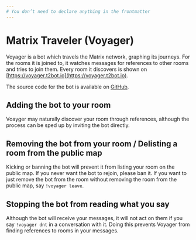 ```yaml
---
# You don’t need to declare anything in the frontmatter
---
```


# Matrix Traveler (Voyager)

Voyager is a bot which travels the Matrix network, graphing its journeys. For the rooms it is joined
to, it watches messages for references to other rooms and tries to join them. Every room it discovers
is shown on [https://voyager.t2bot.io](https://voyager.t2bot.io).

The source code for the bot is available on [GitHub](https://github.com/turt2live/matrix-voyager-bot).


## Adding the bot to your room

Voayger may naturally discover your room through references, although the process can be sped up by inviting
the bot directly.

## Removing the bot from your room / Delisting a room from the public map

Kicking or banning the bot will prevent it from listing your room on the public map. If you never want the
bot to rejoin, please ban it. If you want to just remove the bot from the room without removing the room
from the public map, say `!voyager leave`.

## Stopping the bot from reading what you say

Although the bot will receive your messages, it will not act on them if you say `!voyager dnt` in a conversation
with it. Doing this prevents Voyager from finding references to rooms in your messages.
